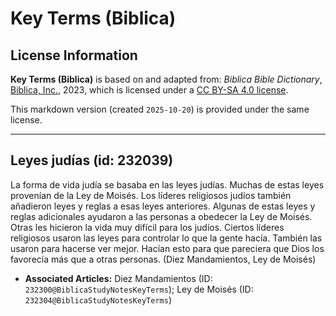 # Key Terms (Biblica)

## License Information

**Key Terms (Biblica)** is based on and adapted from: _Biblica Bible Dictionary_, [Biblica, Inc.](https://www.biblica.com/), 2023, which is licensed under a [CC BY-SA 4.0 license](https://creativecommons.org/licenses/by-sa/4.0/legalcode.en).

This markdown version (created `2025-10-20`) is provided under the same license.



--------------------------------

## Leyes judías (id: 232039)

La forma de vida judía se basaba en las leyes judías. Muchas de estas leyes provenían de la Ley de Moisés. Los líderes religiosos judíos también añadieron leyes y reglas a esas leyes anteriores. Algunas de estas leyes y reglas adicionales ayudaron a las personas a obedecer la Ley de Moisés. Otras les hicieron la vida muy difícil para los judíos. Ciertos líderes religiosos usaron las leyes para controlar lo que la gente hacía. También las usaron para hacerse ver mejor. Hacían esto para que pareciera que Dios los favorecía más que a otras personas. (Diez Mandamientos, Ley de Moisés)

* **Associated Articles:** Diez Mandamientos (ID: `232300@BiblicaStudyNotesKeyTerms`); Ley de Moisés (ID: `232304@BiblicaStudyNotesKeyTerms`)

